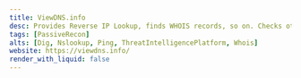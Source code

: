 ```yaml
---
title: ViewDNS.info
desc: Provides Reverse IP Lookup, finds WHOIS records, so on. Checks other domains on the same IP.
tags: [PassiveRecon]
alts: [Dig, Nslookup, Ping, ThreatIntelligencePlatform, Whois]
website: https://viewdns.info/
render_with_liquid: false
---
```


